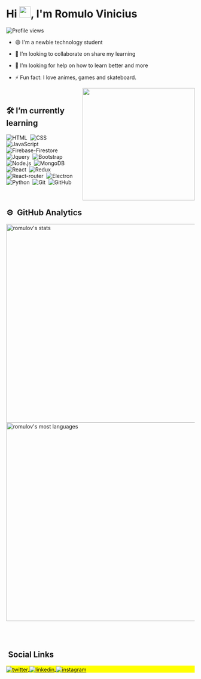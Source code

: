 



<h1 align="left">Hi <img src="https://raw.githubusercontent.com/kaueMarques/kaueMarques/master/hi.gif" width="30px">, I'm Romulo Vinicius</h1>
<p align="left"> <img src="https://komarev.com/ghpvc/?username=romulov&color=yellow" alt="Profile views" /> </p>

- 😄 I'm a newbie technology student

- 👯 I’m looking to collaborate on share my learning

- 🤔 I’m looking for help on how to learn better and more

- ⚡ Fun fact: I love animes, games and skateboard. 

<img align="right" src="https://user-images.githubusercontent.com/102977521/170362706-7ce81b62-666c-4398-85f8-4ad8e0cdd438.gif" width="300px">

<br>

## 🛠 I’m currently learning

![HTML](https://img.shields.io/badge/-HTML-05122A?style=flat&logo=HTML5)&nbsp;
![CSS](https://img.shields.io/badge/-CSS-05122A?style=flat&logo=CSS3&logoColor=1572B6)&nbsp;
![JavaScript](https://img.shields.io/badge/-JavaScript-05122A?style=flat&logo=javascript)&nbsp;
![Firebase-Firestore](https://img.shields.io/badge/-Firebase-05122A?style=flat&logo=firebase)&nbsp;
![Jquery](https://img.shields.io/badge/-Jquery-05122A?style=flat&logo=jquery)&nbsp;
![Bootstrap](https://img.shields.io/badge/-Bootstrap-05122A?style=flat&logo=bootstrap)&nbsp;
![Node.js](https://img.shields.io/badge/-Node.js-05122A?style=flat&logo=node.js)&nbsp;
![MongoDB](https://img.shields.io/badge/-MongoDB-05122A?style=flat&logo=mongodb)&nbsp;
![React](https://img.shields.io/badge/-React-05122A?style=flat&logo=react)&nbsp;
![Redux](https://img.shields.io/badge/-Redux-05122A?style=flat&logo=redux)&nbsp;
![React-router](https://img.shields.io/badge/-React_Router-05122A?style=flat&logo=react-router)&nbsp;
![Electron](https://img.shields.io/badge/-Electron-05122A?style=flat&logo=electron)&nbsp;
![Python](https://img.shields.io/badge/-Python-05122A?style=flat&logo=python)&nbsp;
![Git](https://img.shields.io/badge/-Git-05122A?style=flat&logo=git)&nbsp;
![GitHub](https://img.shields.io/badge/-GitHub-05122A?style=flat&logo=github)&nbsp;


<br>

## ⚙️ &nbsp;GitHub Analytics

<p align="left">
<img width="530em" src="https://github-readme-stats.vercel.app/api?username=romulov&show_icons=true&theme=vision-friendly-dark" alt="romulov's stats"/>
<img width="530em" src="https://github-readme-stats.vercel.app/api/top-langs/?username=romulov&layout=compact&theme=vision-friendly-dark" alt="romulov's most languages"/>
</p>

<br><br>

## &nbsp;Social Links

<p align="left" style="background:yellow">
<a href="https://twitter.com" target="_blank">
  <img align="center" src="https://img.shields.io/badge/-romulovinicius-05122A?style=flat&logo=twitter" alt="twitter"/>  
</a>
<a href="https://linkedin.com" target="_blank">
  <img align="center" src="https://img.shields.io/badge/-romulovinicius-05122A?style=flat&logo=linkedin" alt="linkedin"/>
</a>
<a href="https://instagram.com" target="_blank">
 <img align="center" src="https://img.shields.io/badge/-romulovinicius-05122A?style=flat&logo=instagram" alt="instagram"/>
</a>

</p>

